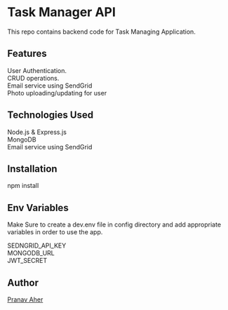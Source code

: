 # Task Manager API

This repo contains backend code for Task Managing Application.

## Features

User Authentication.
\
CRUD operations.
\
Email service using SendGrid
\
Photo uploading/updating for user

## Technologies Used

Node.js & Express.js
\
MongoDB
\
Email service using SendGrid

## Installation

npm install

## Env Variables

Make Sure to create a dev.env file in config directory and add appropriate variables in order to use the app.

SEDNGRID_API_KEY
\
MONGODB_URL
\
JWT_SECRET

## Author

[Pranav Aher](https://github.com/pranavaher)
